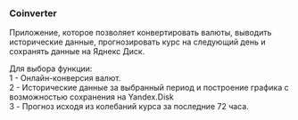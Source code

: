 ### Coinverter

Приложение, которое позволяет конвертировать валюты, выводить исторические данные, прогнозировать курс на следующий день и сохранять данные на Яднекс Диск. <br />

Для выбора функции: <br />
1 - Онлайн-конверсия валют. <br />
2 - Исторические данные за выбранный период и построение графика с возможностью сохранения на Yandex.Disk <br />
3 - Прогноз исходя из колебаний курса за последние 72 часа. <br />
 
